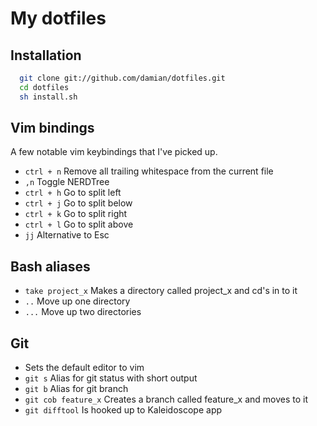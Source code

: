 My dotfiles
===========

Installation
------------

```bash
  git clone git://github.com/damian/dotfiles.git
  cd dotfiles
  sh install.sh
```

Vim bindings
------------

A few notable vim keybindings that I've picked up.

* `ctrl + n` Remove all trailing whitespace from the current file
* `,n` Toggle NERDTree
* `ctrl + h` Go to split left
* `ctrl + j` Go to split below
* `ctrl + k` Go to split right
* `ctrl + l` Go to split above
* `jj` Alternative to Esc

Bash aliases
------------

* `take project_x` Makes a directory called project_x and cd's in to it
* `..` Move up one directory
* `...` Move up two directories

Git
---

* Sets the default editor to vim
* `git s` Alias for git status with short output
* `git b` Alias for git branch
* `git cob feature_x` Creates a branch called feature_x and moves to it
* `git difftool` Is hooked up to Kaleidoscope app
